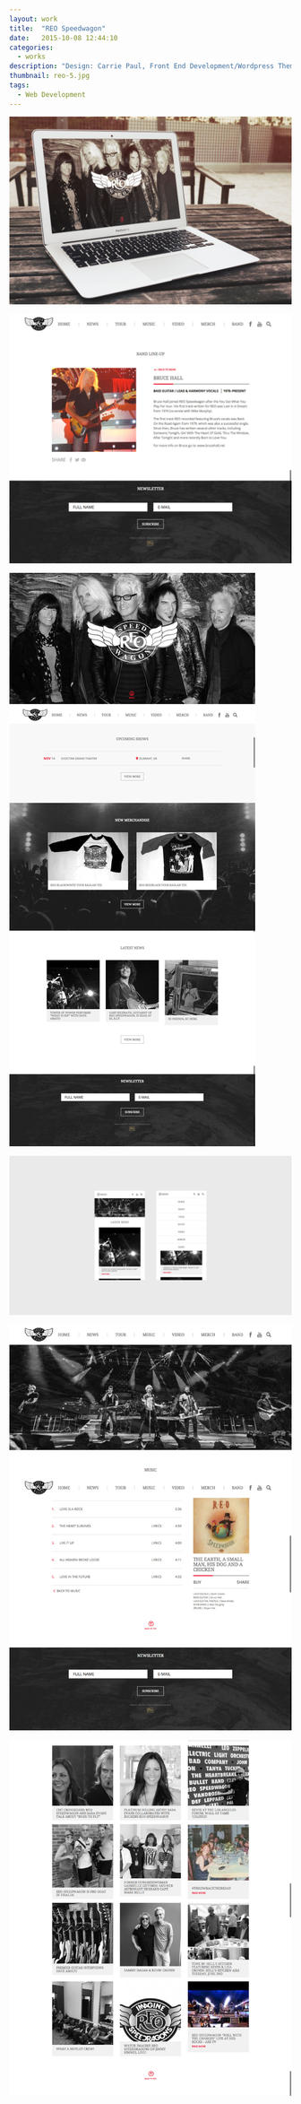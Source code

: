 ```yaml
---
layout: work
title:  "REO Speedwagon"
date:   2015-10-08 12:44:10
categories:
  - works
description: "Design: Carrie Paul, Front End Development/Wordpress Theme: Stephen Herko. New site for REO Speedwagon which was built on a custom responsive Wordpress theme. Tools used to complete this project included scss, bootstrap, and jQuery."
thumbnail: reo-5.jpg
tags:
  - Web Development
---
```


![](/img/reo-5.jpg)

![](/img/reo-1.jpg)

![](/img/reo-2.jpg)

![](/img/reo-6.jpg)

![](/img/reo-3.jpg)

![](/img/reo-4.jpg)
